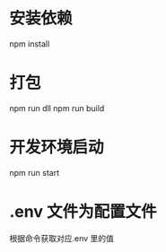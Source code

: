 # 安装依赖

npm install

# 打包

npm run dll
npm run build

# 开发环境启动

npm run start

# .env 文件为配置文件

根据命令获取对应.env 里的值
